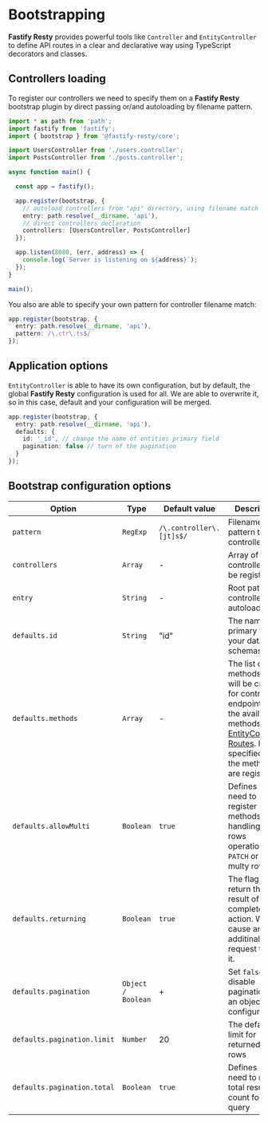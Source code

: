 # Bootstrapping

**Fastify Resty** provides powerful tools like `Controller` and `EntityController` 
to define API routes in a clear and declarative way using TypeScript decorators 
and classes.

## Controllers loading

To register our controllers we need to specify them on a **Fastify Resty** 
bootstrap plugin by direct passing or/and autoloading by filename pattern.

```ts
import * as path from 'path';
import fastify from 'fastify';
import { bootstrap } from '@fastify-resty/core';

import UsersController from './users.controller';
import PostsController from './posts.controller';

async function main() {

  const app = fastify();

  app.register(bootstrap, {
    // autoload controllers from "api" directory, using filename match pattern
    entry: path.resolve(__dirname, 'api'),
    // direct controllers declaration
    controllers: [UsersController, PostsController]
  });

  app.listen(8080, (err, address) => {
    console.log(`Server is listening on ${address}`);
  });
}

main();
```

You also are able to specify your own pattern for controller filename match:

```ts
app.register(bootstrap, {
  entry: path.resolve(__dirname, 'api'),
  pattern: /\.ctr\.ts$/
});
```

## Application options

`EntityController` is able to have its own configuration, but by default, the global 
**Fastify Resty** configuration is used for all. We are able to overwrite it, so in this 
case, default and your configuration will be merged.

```ts
app.register(bootstrap, {
  entry: path.resolve(__dirname, 'api'),
  defaults: {
    id: '_id', // change the name of entities primary field
    pagination: false // turn of the pagination
  }
});
```

## Bootstrap configuration options

| Option | Type | Default value | Description |
| --- | --- | --- | --- |
| `pattern` | `RegExp` | `/\.controller\.[jt]s$/` | Filename pattern to load controllers files |
| `controllers` | `Array` | - | Array of controllers to be registred |
| `entry` | `String` | - | Root path for controllers autoload |
| `defaults.id` | `String` | "id" | The name of primary field in your database schemas |
| `defaults.methods` | `Array` | - | The list of methods which will be created for controller endpoint. See the available methods on [EntityController Routes](./Entity-Controllers.md#entitycontroller-routes). If not specified, all the methods are registed |
| `defaults.allowMulti` | `Boolean` | `true` | Defines if we need to register methods for handling mutly rows operations, like `PATCH` or `DELETE` multy rows |
| `defaults.returning` | `Boolean` | `true` | The flag to return the result of completed action. Will cause an additinal request to get it. |
| `defaults.pagination` | `Object / Boolean` | + | Set `false` to disable pagination or an object to configure it |
| `defaults.pagination.limit` | `Number` | 20 | The default limit for returned query rows |
| `defaults.pagination.total` | `Boolean` | `true` | Defines if we need to return total results count for `GET /` query |

